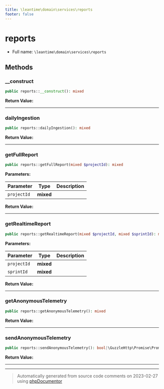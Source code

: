 ```yaml
---
title: \leantime\domain\services\reports
footer: false
---
```


# reports





* Full name: `\leantime\domain\services\reports`



## Methods

### __construct



```php
public reports::__construct(): mixed
```









**Return Value:**





---
### dailyIngestion



```php
public reports::dailyIngestion(): mixed
```









**Return Value:**





---
### getFullReport



```php
public reports::getFullReport(mixed $projectId): mixed
```








**Parameters:**

| Parameter | Type | Description |
|-----------|------|-------------|
| `projectId` | **mixed** |  |


**Return Value:**





---
### getRealtimeReport



```php
public reports::getRealtimeReport(mixed $projectId, mixed $sprintId): mixed
```








**Parameters:**

| Parameter | Type | Description |
|-----------|------|-------------|
| `projectId` | **mixed** |  |
| `sprintId` | **mixed** |  |


**Return Value:**





---
### getAnonymousTelemetry



```php
public reports::getAnonymousTelemetry(): mixed
```









**Return Value:**





---
### sendAnonymousTelemetry



```php
public reports::sendAnonymousTelemetry(): bool|\GuzzleHttp\Promise\PromiseInterface
```









**Return Value:**





---


---
> Automatically generated from source code comments on 2023-02-27 using [phpDocumentor](http://www.phpdoc.org/)

